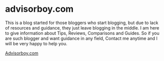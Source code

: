 # advisorboy.com
This is a blog started for those bloggers who start blogging, but due to lack of resources and guidance, they just leave blogging in the middle. I am here to give information about Tips, Reviews, Comparisons and Guides. So if you are such blogger and want guidance in any field, Contact me anytime and I will be very happy to help you.

<a href="https://advisorboy.com/">Advisorboy.com</a>

